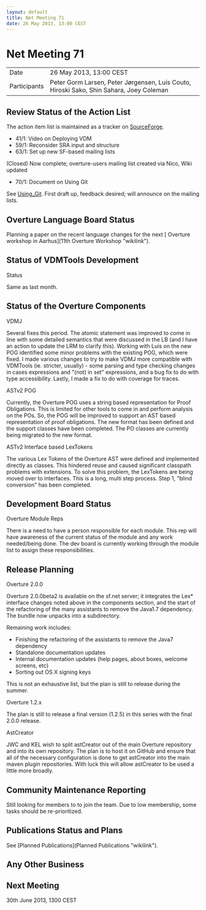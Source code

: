 ```yaml
---
layout: default
title: Net Meeting 71
date: 26 May 2013, 13:00 CEST
---
```


<script src="https://code.jquery.com/jquery-1.11.1.min.js">
</script>
<script src="/javascripts/edit.js"></script>
<script>setEditButonNm();</script>

# Net Meeting 71

|||
|---|---|
| Date | 26 May 2013, 13:00 CEST |
| Participants | Peter Gorm Larsen, Peter Jørgensen, Luís Couto, Hiroski Sako, Shin Sahara, Joey Coleman |

Review Status of the Action List
--------------------------------

The action item list is maintained as a tracker on
[SourceForge](https://sourceforge.net/p/overture/netmeeting-actions/).

-   41/​1: Video on Deploying VDM
-   59/​1: Reconsider SRA input and structure
-   63/​1: Set up new SF-based mailing lists

(Closed) Now complete; overture-users mailing list created via Nico,
Wiki updated

-   70/1: Document on Using Git

See [Using\_Git](Using_Git "wikilink"). First draft up, feedback
desired; will announce on the mailing lists.

Overture Language Board Status
------------------------------

Planning a paper on the recent language changes for the next [ Overture
workshop in Aarhus](11th Overture Workshop "wikilink").

Status of VDMTools Development
------------------------------

Status

Same as last month.

Status of the Overture Components
---------------------------------

VDMJ

Several fixes this period. The atomic statement was improved to come in
line with some detailed semantics that were discussed in the LB (and I
have an action to update the LRM to clarify this). Working with Luis on
the new POG identified some minor problems with the existing POG, which
were fixed. I made various changes to try to make VDMJ more compatible
with VDMTools (ie. stricter, usually) - some parsing and type checking
changes in cases expressions and "(not) in set" expressions, and a bug
fix to do with type accessibility. Lastly, I made a fix to do with
coverage for traces.

ASTv2 POG

Currently, the Overture POG uses a string based representation for Proof
Obligations. This is limited for other tools to come in and perform
analysis on the POs. So, the POG will be improved to support an AST
based representation of proof obligations. The new format has been
defined and the support classes have been completed. The PO classes are
currently being migrated to the new format.

ASTv2 Interface based LexTokens

The various Lex Tokens of the Overture AST were defined and implemented
directly as classes. This hindered reuse and caused significant
classpath problems with extensions. To solve this problem, the LexTokens
are being moved over to interfaces. This is a long, multi step process.
Step 1, "blind conversion" has been completed.

Development Board Status
------------------------

Overture Module Reps

There is a need to have a person responsible for each module. This rep
will have awareness of the current status of the module and any work
needed/being done. The dev board is currently working through the module
list to assign these responsibilities.

Release Planning
----------------

Overture 2.0.0

Overture 2.0.0beta2 is available on the sf.net server; it integrates the
Lex\* interface changes noted above in the components section, and the
start of the refactoring of the many assistants to remove the Java1.7
dependency. The bundle now unpacks into a subdirectory.

Remaining work includes:

-   Finishing the refactoring of the assistants to remove the Java7
    dependency
-   Standalone documentation updates
-   Internal documentation updates (help pages, about boxes, welcome
    screens, etc)
-   Sorting out OS X signing keys

This is not an exhaustive list, but the plan is still to release during
the summer.

Overture 1.2.x

The plan is still to release a final version (1.2.5) in this series with
the final 2.0.0 release.

AstCreator

JWC and KEL wish to split astCreator out of the main Overture repository
and into its own repository. The plan is to host it on GitHub and ensure
that all of the necessary configuration is done to get astCreator into
the main maven plugin repositories. With luck this will allow astCreator
to be used a little more broadly.

Community Maintenance Reporting
-------------------------------

Still looking for members to to join the team. Due to low membership,
some tasks should be re-prioritized.

Publications Status and Plans
-----------------------------

See [Planned Publications](Planned Publications "wikilink").

Any Other Business
------------------

Next Meeting
------------

30th June 2013, 1300 CEST

   <div id="edit_page_div"></div>